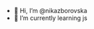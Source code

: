 - 👋 Hi, I’m @nikazborovska
- 🌱 I’m currently learning js

<!---
nikazborovska/nikazborovska is a ✨ special ✨ repository because its `README.md` (this file) appears on your GitHub profile.
You can click the Preview link to take a look at your changes.
--->
